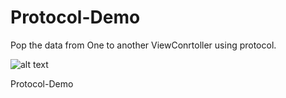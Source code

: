 # Protocol-Demo

Pop the data from One to another ViewConrtoller using protocol.

![alt text](https://giphy.com/gifs/protocol-image-26vatpujexaMCIdfG)


Protocol-Demo
